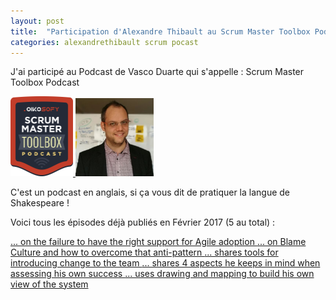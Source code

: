 ```yaml
---
layout: post
title:  "Participation d'Alexandre Thibault au Scrum Master Toolbox Podcast avec Vasco Duarte"
categories: alexandrethibault scrum pocast
---
```

J'ai participé au Podcast de Vasco Duarte qui s'appelle :
Scrum Master Toolbox Podcast

<a href="http://scrum-master-toolbox.com/" target="smtp">
	<img src="/images/podcast_badge_final_big.png" width="100px" >
</a>
<a href="/about">
	<img src="/images/alexthib-agile-coach-small.jpg" width="125px" >
</a>

C'est un podcast en anglais, si ça vous dit de pratiquer la langue de Shakespeare !

Voici tous les épisodes déjà publiés en Février 2017 (5 au total) :

<a href="http://scrum-master-toolbox.org/2017/02/podcast/alexandre-thibault-on-the-failure-to-have-the-right-support-for-agile-adoption/" target="smtp1">
	... on the failure to have the right support for Agile adoption
</a>

<a href="http://scrum-master-toolbox.org/2017/02/podcast/alexandre-thibault-on-blame-culture-and-how-to-overcome-that-anti-pattern/" target="smtp">
	... on Blame Culture and how to overcome that anti-pattern
</a>

<a href="http://scrum-master-toolbox.org/2017/02/podcast/alexandre-thibault-shares-tools-for-introducing-change-to-the-team/" target="smtp">
	... shares tools for introducing change to the team
</a>

<a href="http://scrum-master-toolbox.org/2017/02/podcast/alexandre-thibault-shares-4-aspects-he-keeps-in-mind-when-assessing-his-own-success/" target="smtp">
	... shares 4 aspects he keeps in mind when assessing his own success
</a>

<a href="http://scrum-master-toolbox.org/2017/02/podcast/alexandre-thibault-uses-drawing-and-mapping-to-build-his-own-view-of-the-system/" target="smtp">
	... uses drawing and mapping to build his own view of the system
</a>